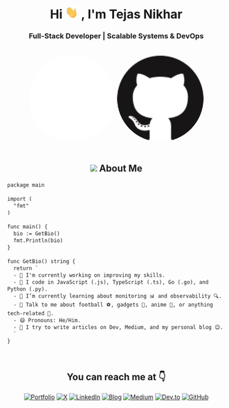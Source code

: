 <h1 align="center">
  Hi
  <img src="https://raw.githubusercontent.com/ABSphreak/ABSphreak/master/gifs/Hi.gif" width="30px">
  , I'm Tejas Nikhar
</h1>

<h3 align="center">
  Full-Stack Developer | Scalable Systems & DevOps
</h3>

<br>

<div align="center" >
  <img alt="GIF"  height="200px" src="./assets/GitHub-Mark-Light-120px-plus.png#gh-dark-mode-only" style="border-radius:50%" />
  <img alt="GIF"  height="200px" src="./assets/GitHub-Mark-120px-plus.png#gh-light-mode-only" style="border-radius:50%" />
</div>

<br>

<h2 align="center"><img src="https://media.giphy.com/media/WUlplcMpOCEmTGBtBW/giphy.gif" width="30"> About Me</h2>

```golang
package main

import (
  "fmt"
)

func main() {
  bio := GetBio()
  fmt.Println(bio)
}

func GetBio() string {
  return `
  - 🏦 I'm currently working on improving my skills.
  - 🤔 I code in JavaScript (.js), TypeScript (.ts), Go (.go), and Python (.py).
  - 🌱 I’m currently learning about monitoring 📊 and observability 🔍.
  - 💬 Talk to me about football ⚽, gadgets 📱, anime 🎥, or anything tech-related 🤩.
  - 😄 Pronouns: He/Him.
  - 📝 I try to write articles on Dev, Medium, and my personal blog 😉.
  `
}
```

<br>

<h2 align="center"> You can reach me at 👇</h2>

<div align="center">

[![Portfolio](https://img.shields.io/badge/Portfolio-%23000000.svg?logo=vercel&logoColor=white)](https://tejastn10.com)
[![X](https://img.shields.io/badge/X-%23000000.svg?logo=X&logoColor=white)](https://x.com/tejastn10)
[![LinkedIn](https://custom-icon-badges.demolab.com/badge/LinkedIn-000000?logo=linkedin-white&logoColor=fff)](https://www.linkedin.com/in/tejastn10/)
[![Blog](https://img.shields.io/badge/Blog-000000?logo=rss&logoColor=white)](https://tejastn10.com/blog)
[![Medium](https://img.shields.io/badge/Medium-000000?logo=medium&logoColor=white)](https://tejastn10.medium.com/)
[![Dev.to](https://img.shields.io/badge/Dev.to-000000?logo=devdotto&logoColor=white)](https://dev.to/tejastn10)
[![GitHub](https://img.shields.io/badge/GitHub-000000?logo=github&logoColor=white)](https://github.com/tejastn10)

</div>
